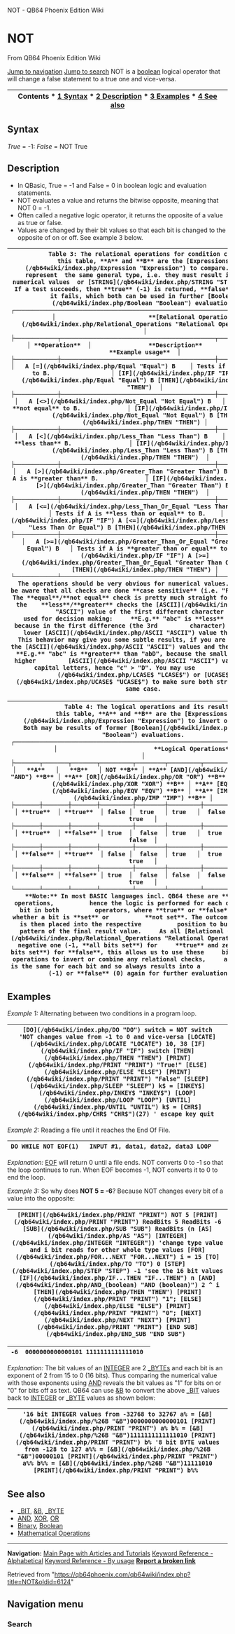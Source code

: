 


NOT - QB64 Phoenix Edition Wiki








# NOT



From QB64 Phoenix Edition Wiki



[Jump to navigation](#mw-head)
[Jump to search](#searchInput)
NOT is a [boolean](/qb64wiki/index.php/Boolean "Boolean") logical operator that will change a false statement to a true one and vice-versa.


  






| Contents * [1 Syntax](#Syntax) * [2 Description](#Description) * [3 Examples](#Examples) * [4 See also](#See_also) |
| --- |


## Syntax


*True* = -1: *False* = NOT True
  




## Description


* In QBasic, True = -1 and False = 0 in boolean logic and evaluation statements.
* NOT evaluates a value and returns the bitwise opposite, meaning that NOT 0 = -1.
* Often called a negative logic operator, it returns the opposite of a value as true or false.
* Values are changed by their bit values so that each bit is changed to the opposite of on or off. See example 3 below.


  






| ```          Table 3: The relational operations for condition checking.   In this table, **A** and **B** are the [Expressions](/qb64wiki/index.php/Expression "Expression") to compare. Both must represent  the same general type, i.e. they must result into either numerical values  or [STRING](/qb64wiki/index.php/STRING "STRING") values. If a test succeeds, then **true** (-1) is returned, **false** (0)      if it fails, which both can be used in further [Boolean](/qb64wiki/index.php/Boolean "Boolean") evaluations.  ┌─────────────────────────────────────────────────────────────────────────┐  │                          **[Relational Operations](/qb64wiki/index.php/Relational_Operations "Relational Operations")**                          │  ├────────────┬───────────────────────────────────────────┬────────────────┤  │ **Operation**  │                **Description**                │ **Example usage**  │  ├────────────┼───────────────────────────────────────────┼────────────────┤  │   A [=](/qb64wiki/index.php/Equal "Equal") B    │ Tests if A is **equal** to B.                 │ [IF](/qb64wiki/index.php/IF "IF") A [=](/qb64wiki/index.php/Equal "Equal") B [THEN](/qb64wiki/index.php/THEN "THEN")  │  ├────────────┼───────────────────────────────────────────┼────────────────┤  │   A [<>](/qb64wiki/index.php/Not_Equal "Not Equal") B   │ Tests if A is **not equal** to B.             │ [IF](/qb64wiki/index.php/IF "IF") A [<>](/qb64wiki/index.php/Not_Equal "Not Equal") B [THEN](/qb64wiki/index.php/THEN "THEN") │  ├────────────┼───────────────────────────────────────────┼────────────────┤  │   A [<](/qb64wiki/index.php/Less_Than "Less Than") B    │ Tests if A is **less than** B.                │ [IF](/qb64wiki/index.php/IF "IF") A [<](/qb64wiki/index.php/Less_Than "Less Than") B [THEN](/qb64wiki/index.php/THEN "THEN")  │  ├────────────┼───────────────────────────────────────────┼────────────────┤  │   A [>](/qb64wiki/index.php/Greater_Than "Greater Than") B    │ Tests if A is **greater than** B.             │ [IF](/qb64wiki/index.php/IF "IF") A [>](/qb64wiki/index.php/Greater_Than "Greater Than") B [THEN](/qb64wiki/index.php/THEN "THEN")  │  ├────────────┼───────────────────────────────────────────┼────────────────┤  │   A [<=](/qb64wiki/index.php/Less_Than_Or_Equal "Less Than Or Equal") B   │ Tests if A is **less than or equal** to B.    │ [IF](/qb64wiki/index.php/IF "IF") A [<=](/qb64wiki/index.php/Less_Than_Or_Equal "Less Than Or Equal") B [THEN](/qb64wiki/index.php/THEN "THEN") │  ├────────────┼───────────────────────────────────────────┼────────────────┤  │   A [>=](/qb64wiki/index.php/Greater_Than_Or_Equal "Greater Than Or Equal") B   │ Tests if A is **greater than or equal** to B. │ [IF](/qb64wiki/index.php/IF "IF") A [>=](/qb64wiki/index.php/Greater_Than_Or_Equal "Greater Than Or Equal") B [THEN](/qb64wiki/index.php/THEN "THEN") │  └────────────┴───────────────────────────────────────────┴────────────────┘    The operations should be very obvious for numerical values. For strings    be aware that all checks are done **case sensitive** (i.e. "Foo" <> "foo").    The **equal**/**not equal** check is pretty much straight forward, but for the    **less**/**greater** checks the [ASCII](/qb64wiki/index.php/ASCII "ASCII") value of the first different character is                           used for decision making:     **E.g.** "abc" is **less** than "abd", because in the first difference (the 3rd         character) the "c" has a lower [ASCII](/qb64wiki/index.php/ASCII "ASCII") value than the "d".     This behavior may give you some subtle results, if you are not aware of                    the [ASCII](/qb64wiki/index.php/ASCII "ASCII") values and the written case:     **E.g.** "abc" is **greater** than "abD", because the small letters have higher         [ASCII](/qb64wiki/index.php/ASCII "ASCII") values than the capital letters, hence "c" > "D". You may use         [LCASE$](/qb64wiki/index.php/LCASE$ "LCASE$") or [UCASE$](/qb64wiki/index.php/UCASE$ "UCASE$") to make sure both strings have the same case.  ``` |
| --- |


  






| ```                Table 4: The logical operations and its results.         In this table, **A** and **B** are the [Expressions](/qb64wiki/index.php/Expression "Expression") to invert or combine.               Both may be results of former [Boolean](/qb64wiki/index.php/Boolean "Boolean") evaluations.   ┌────────────────────────────────────────────────────────────────────────┐   │                           **Logical Operations**                           │   ├───────┬───────┬───────┬─────────┬────────┬─────────┬─────────┬─────────┤   │   **A**   │   **B**   │ NOT **B** │ **A** [AND](/qb64wiki/index.php/AND "AND") **B** │ **A** [OR](/qb64wiki/index.php/OR "OR") **B** │ **A** [XOR](/qb64wiki/index.php/XOR "XOR") **B** │ **A** [EQV](/qb64wiki/index.php/EQV "EQV") **B** │ **A** [IMP](/qb64wiki/index.php/IMP "IMP") **B** │   ├───────┼───────┼───────┼─────────┼────────┼─────────┼─────────┼─────────┤   │ **true**  │ **true**  │ false │  true   │ true   │  false  │  true   │  true   │   ├───────┼───────┼───────┼─────────┼────────┼─────────┼─────────┼─────────┤   │ **true**  │ **false** │ true  │  false  │ true   │  true   │  false  │  false  │   ├───────┼───────┼───────┼─────────┼────────┼─────────┼─────────┼─────────┤   │ **false** │ **true**  │ false │  false  │ true   │  true   │  false  │  true   │   ├───────┼───────┼───────┼─────────┼────────┼─────────┼─────────┼─────────┤   │ **false** │ **false** │ true  │  false  │ false  │  false  │  true   │  true   │   └───────┴───────┴───────┴─────────┴────────┴─────────┴─────────┴─────────┘    **Note:** In most BASIC languages incl. QB64 these are **bitwise** operations,          hence the logic is performed for each corresponding bit in both          operators, where **true** or **false** indicates whether a bit is **set** or          **not set**. The outcome of each bit is then placed into the respective          position to build the bit pattern of the final result value.     As all [Relational Operations](/qb64wiki/index.php/Relational_Operations "Relational Operations") return negative one (-1, **all bits set**) for     **true** and zero (0, **no bits set**) for **false**, this allows us to use these     bitwise logical operations to invert or combine any relational checks,     as the outcome is the same for each bit and so always results into a             **true** (-1) or **false** (0) again for further evaluations.  ``` |
| --- |


  




## Examples


*Example 1:* Alternating between two conditions in a program loop.





| ``` [DO](/qb64wiki/index.php/DO "DO") switch = NOT switch       'NOT changes value from -1 to 0 and vice-versa [LOCATE](/qb64wiki/index.php/LOCATE "LOCATE") 10, 38 [IF](/qb64wiki/index.php/IF "IF") switch [THEN](/qb64wiki/index.php/THEN "THEN") [PRINT](/qb64wiki/index.php/PRINT "PRINT") "True!" [ELSE](/qb64wiki/index.php/ELSE "ELSE") [PRINT](/qb64wiki/index.php/PRINT "PRINT") "False" [SLEEP](/qb64wiki/index.php/SLEEP "SLEEP") k$ = [INKEY$](/qb64wiki/index.php/INKEY$ "INKEY$") [LOOP](/qb64wiki/index.php/LOOP "LOOP") [UNTIL](/qb64wiki/index.php/UNTIL "UNTIL") k$ = [CHR$](/qb64wiki/index.php/CHR$ "CHR$")(27) ' escape key quit  ``` |
| --- |


  

*Example 2:* Reading a file until it reaches the End Of File.





| ``` DO WHILE NOT EOF(1)   INPUT #1, data1, data2, data3 LOOP  ``` |
| --- |


*Explanation:* [EOF](/qb64wiki/index.php/EOF "EOF") will return 0 until a file ends. NOT converts 0 to -1 so that the loop continues to run. When EOF becomes -1, NOT converts it to 0 to end the loop.
  

*Example 3:* So why does **NOT 5 = -6**? Because NOT changes every bit of a value into the opposite:





| ``` [PRINT](/qb64wiki/index.php/PRINT "PRINT") NOT 5 [PRINT](/qb64wiki/index.php/PRINT "PRINT") ReadBits 5 ReadBits -6  [SUB](/qb64wiki/index.php/SUB "SUB") ReadBits (n [AS](/qb64wiki/index.php/AS "AS") [INTEGER](/qb64wiki/index.php/INTEGER "INTEGER")) 'change type value and i bit reads for other whole type values [FOR](/qb64wiki/index.php/FOR...NEXT "FOR...NEXT") i = 15 [TO](/qb64wiki/index.php/TO "TO") 0 [STEP](/qb64wiki/index.php/STEP "STEP") -1 'see the 16 bit values     [IF](/qb64wiki/index.php/IF...THEN "IF...THEN") n [AND](/qb64wiki/index.php/AND_(boolean) "AND (boolean)") 2 ^ i [THEN](/qb64wiki/index.php/THEN "THEN") [PRINT](/qb64wiki/index.php/PRINT "PRINT") "1"; [ELSE](/qb64wiki/index.php/ELSE "ELSE") [PRINT](/qb64wiki/index.php/PRINT "PRINT") "0"; [NEXT](/qb64wiki/index.php/NEXT "NEXT") [PRINT](/qb64wiki/index.php/PRINT "PRINT") [END SUB](/qb64wiki/index.php/END_SUB "END SUB")  ``` |
| --- |




| ``` -6  0000000000000101 1111111111111010  ``` |
| --- |


*Explanation:* The bit values of an [INTEGER](/qb64wiki/index.php/INTEGER "INTEGER") are 2 [\_BYTEs](/qb64wiki/index.php/BYTE "BYTE") and each bit is an exponent of 2 from 15 to 0 (16 bits). Thus comparing the numerical value with those exponents using [AND](/qb64wiki/index.php/AND "AND") reveals the bit values as "1" for bits on or "0" for bits off as text.
QB64 can use [&B](/qb64wiki/index.php/%26B "&B") to convert the above [\_BIT](/qb64wiki/index.php/BIT "BIT") values back to [INTEGER](/qb64wiki/index.php/INTEGER "INTEGER") or [\_BYTE](/qb64wiki/index.php/BYTE "BYTE") values as shown below:


| ``` '16 bit INTEGER values from -32768 to 32767 a% = [&B](/qb64wiki/index.php/%26B "&B")0000000000000101 [PRINT](/qb64wiki/index.php/PRINT "PRINT") a% b% = [&B](/qb64wiki/index.php/%26B "&B")1111111111111010 [PRINT](/qb64wiki/index.php/PRINT "PRINT") b% '8 bit BYTE values from -128 to 127 a%% = [&B](/qb64wiki/index.php/%26B "&B")00000101 [PRINT](/qb64wiki/index.php/PRINT "PRINT") a%% b%% = [&B](/qb64wiki/index.php/%26B "&B")11111010 [PRINT](/qb64wiki/index.php/PRINT "PRINT") b%%  ``` |
| --- |


  




## See also


* [\_BIT](/qb64wiki/index.php/BIT "BIT"), [&B](/qb64wiki/index.php/%26B "&B"), [\_BYTE](/qb64wiki/index.php/BYTE "BYTE")
* [AND](/qb64wiki/index.php/AND "AND"), [XOR](/qb64wiki/index.php/XOR "XOR"), [OR](/qb64wiki/index.php/OR "OR")
* [Binary](/qb64wiki/index.php/Binary "Binary"), [Boolean](/qb64wiki/index.php/Boolean "Boolean")
* [Mathematical Operations](/qb64wiki/index.php/Mathematical_Operations "Mathematical Operations")


  






---


**Navigation:**
[Main Page with Articles and Tutorials](/qb64wiki/index.php/Main_Page "Main Page")
[Keyword Reference - Alphabetical](/qb64wiki/index.php/Keyword_Reference_-_Alphabetical "Keyword Reference - Alphabetical")
[Keyword Reference - By usage](/qb64wiki/index.php/Keyword_Reference_-_By_usage "Keyword Reference - By usage")
**[Report a broken link](https://qb64phoenix.com/forum/showthread.php?tid=2800)**  





Retrieved from "<https://qb64phoenix.com/qb64wiki/index.php?title=NOT&oldid=6124>"




## Navigation menu








### Search





















